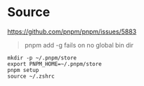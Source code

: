 # Source

https://github.com/pnpm/pnpm/issues/5883

> pnpm add -g fails on no global bin dir


```
mkdir -p ~/.pnpm/store
export PNPM_HOME=~/.pnpm/store
pnpm setup
source ~/.zshrc
```
